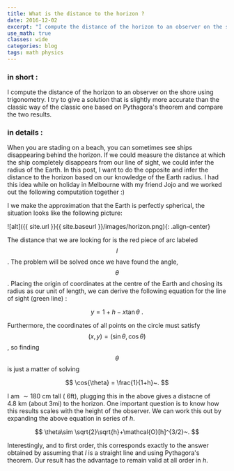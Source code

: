 ```yaml
---
title: What is the distance to the horizon ?
date: 2016-12-02
excerpt: "I compute the distance of the horizon to an observer on the shore using trigonometry. I try to give a solution that is slightly more accurate than the classic way of the classic one based on Pythagora's theorem and compare the two results."
use_math: true
classes: wide
categories: blog
tags: math physics
---
```


### in short :

I compute the distance of the horizon to an observer on the shore using trigonometry. I try to give a solution that is slightly more accurate than the classic way of the classic one based on Pythagora's theorem and compare the two results.

### in details :

When you are stading on a beach, you can sometimes see ships disappearing behind the horizon. If we could measure the distance at which the ship completely disappears from our line of sight, we could infer the radius of the Earth. In this post, I want to do the opposite and infer the distance to the horizon based on our knowledge of the Earth radius. I had this idea while on holiday in Melbourne with my friend Jojo and we worked out the following computation together :)

I we make the approximation that the Earth is perfectly spherical, the situation looks like the following picture:

![alt]({{ site.url }}{{ site.baseurl }}/images/horizon.png){: .align-center}

The distance that we are looking for is the red piece of arc labeled $$l$$. The problem will be solved once we have found the angle, $$\theta$$. Placing the origin of coordinates at the centre of the Earth and chosing its radius as our unit of length, we can derive the following equation for the line of sight (green line) :

$$
y = 1 + h -x\tan{\theta}~.
$$

Furthermore, the coordinates of all points on the circle must satisfy $$(x,y)=(\sin{\theta},\cos{\theta})$$, so finding $$\theta$$ is just a matter of solving

$$
\cos{\theta} = \frac{1}{1+h}~.
$$

I am $\sim180~$cm tall ($~6$ft), plugging this in the above gives a distacne of $4.8~$km (about 3mi) to the horizon. One important question is to know how this results scales with the height of the observer. We can work this out by expanding the above equation in series of $h$.

$$
\theta\sim \sqrt{2}\sqrt{h}+\mathcal{O}[h]^{3/2}~.
$$

Interestingly, and to first order, this corresponds exactly to the answer obtained by assuming that $l$ is a straight line and using Pythagora's theorem. Our result has the advantage to remain valid at all order in $h$.
